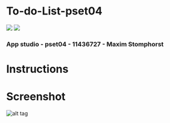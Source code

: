# To-do-List-pset04
<img src='https://img.shields.io/badge/swift-3-orange.svg?style=flat)](https://developer.apple.com/swift/'> <img src='https://bettercodehub.com/edge/badge/majstomphorst/To-do-List-pset04?branch=master'>

### App studio - pset04 - 11436727 - Maxim Stomphorst
# Instructions


# Screenshot
![alt tag]()
